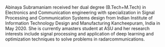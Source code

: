 Abinaya Subramaniam received her dual degree (B.Tech+M.Tech) in Electronics and Communication engineering with specialization in Signal Processing and Communication Systems design from Indian Institute of Information Technology Design and Manufacturing Kancheepuram, India in May 2020. She is currently amasters student at ASU and her research interests include signal processing and application of deep learning and optimization techniques to solve problems in radarcommunications.